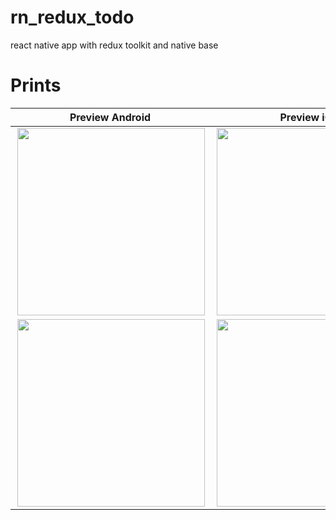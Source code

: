 # rn_redux_todo
react native app with redux toolkit and native base

# Prints
| Preview Android   |   Preview iOS   |
| :---------:       |   :---------:   |
| <img align="right" src="https://user-images.githubusercontent.com/38187170/204111096-10310905-3c41-4be7-8e99-8feb00f41061.png" width="300" />        |   <img align="right" src="https://user-images.githubusercontent.com/38187170/204111100-11ee543a-1cf3-4bc4-ac16-c207de138d6f.png" width="300" />    |
|  <img align="right" src="https://user-images.githubusercontent.com/38187170/204111098-f337a264-cb39-431c-8b36-8e3654861c12.png" width="300" />        |   <img align="right" src="https://user-images.githubusercontent.com/38187170/204111102-8def94cf-9bb0-48d4-93cb-b0e9be9067c2.png" width="300" />    |
